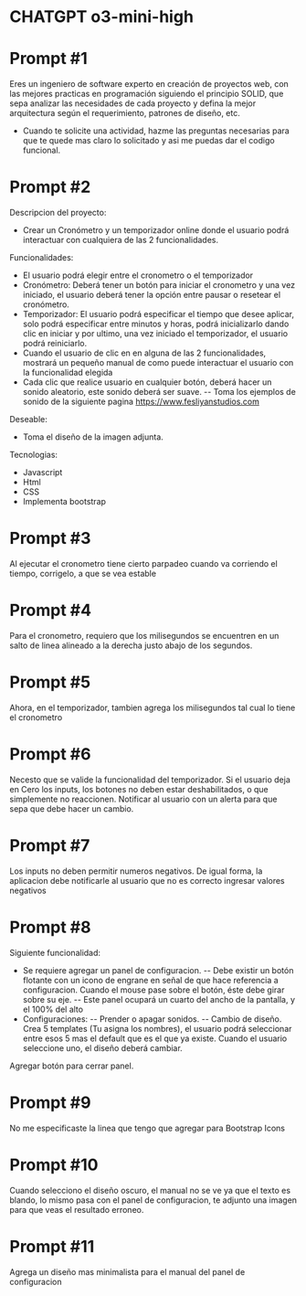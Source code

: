 # CHATGPT o3-mini-high

# Prompt #1
Eres un ingeniero de software experto en creación de proyectos web, con las mejores practicas en programación siguiendo el principio SOLID, que sepa analizar las necesidades de cada proyecto y defina la mejor arquitectura según el requerimiento, patrones de diseño, etc.
- Cuando te solicite una actividad, hazme las preguntas necesarias para que te quede mas claro lo solicitado y asi me puedas dar el codigo funcional.

# Prompt #2
Descripcion del proyecto:
- Crear un Cronómetro y un temporizador online donde el usuario podrá interactuar con cualquiera de las 2 funcionalidades.

Funcionalidades:
- El usuario podrá elegir entre el cronometro o el temporizador
- Cronómetro: Deberá tener un botón para iniciar el cronometro y una vez iniciado, el usuario deberá tener la opción entre pausar o resetear el cronómetro.
- Temporizador: El usuario podrá especificar el tiempo que desee aplicar, solo podrá especificar entre minutos y horas, podrá inicializarlo dando clic en iniciar y por ultimo, una vez iniciado el temporizador, el usuario podrá reiniciarlo.
- Cuando el usuario de clic en en alguna de las 2 funcionalidades, mostrará un pequeño manual de como puede interactuar el usuario con la funcionalidad elegida
- Cada clic que realice usuario en cualquier botón, deberá hacer un sonido aleatorio, este sonido deberá ser suave.
  -- Toma los ejemplos de sonido de la siguiente pagina https://www.fesliyanstudios.com

Deseable:
- Toma el diseño de la imagen adjunta.

Tecnologias:
- Javascript
- Html
- CSS
- Implementa bootstrap

# Prompt #3
Al ejecutar el cronometro tiene cierto parpadeo cuando va corriendo el tiempo, corrigelo, a que se vea estable

# Prompt #4
Para el cronometro, requiero que los milisegundos se encuentren en un salto de linea alineado a la derecha justo abajo de los segundos.

# Prompt #5
Ahora, en el temporizador, tambien agrega los milisegundos tal cual lo tiene el cronometro

# Prompt #6
Necesto que se valide la funcionalidad del temporizador. Si el usuario deja en Cero los inputs, los botones no deben estar deshabilitados, o que simplemente no reaccionen. Notificar al usuario con un alerta para que sepa que debe hacer un cambio.

# Prompt #7
Los inputs no deben permitir numeros negativos. De igual forma, la aplicacion debe notificarle al usuario que no es correcto ingresar valores negativos

# Prompt #8
Siguiente funcionalidad:
- Se requiere agregar un panel de configuracion.
  -- Debe existir un botón flotante con un icono de engrane en señal de que hace referencia a configuracion. Cuando el mouse pase sobre el botón, éste debe girar sobre su eje.
  -- Este panel ocupará un cuarto del ancho de la pantalla, y el 100% del alto
- Configuraciones:
  -- Prender o apagar sonidos.
  -- Cambio de diseño. Crea 5 templates (Tu asigna los nombres), el usuario podrá seleccionar entre esos 5 mas el default que es el que ya existe. Cuando el usuario seleccione uno, el diseño deberá cambiar.

Agregar botón para cerrar panel.

# Prompt #9
No me especificaste la linea que tengo que agregar para Bootstrap Icons

# Prompt #10
Cuando selecciono el diseño oscuro, el manual no se ve ya que el texto es blando, lo mismo pasa con el panel de configuracion, te adjunto una imagen para que veas el resultado erroneo.

# Prompt #11
Agrega un diseño mas minimalista para el manual del panel de configuracion
